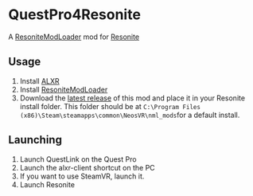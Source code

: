 # QuestPro4Resonite

A [ResoniteModLoader](https://github.com/resonite-modding-group/ResoniteModLoader) mod for [Resonite](https://resonite.com/)  

## Usage
1. Install [ALXR](/HowToInstallALXR.md)
2. Install [ResoniteModLoader](https://github.com/resonite-modding-group/ResoniteModLoader)
3. Download the [latest release](https://github.com/sjsanjsrh/QuestPro4Resonite/releases/latest) of this mod and place it in your Resonite install folder. This folder should be at ``C:\Program Files (x86)\Steam\steamapps\common\NeosVR\nml_mods``for a default install.

## Launching
1. Launch QuestLink on the Quest Pro
2. Launch the alxr-client shortcut on the PC
3. If you want to use SteamVR, launch it.
4. Launch Resonite
